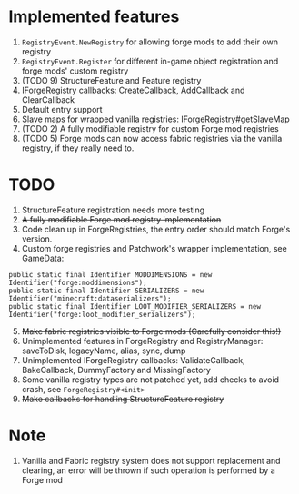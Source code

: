 # Implemented features
1. `RegistryEvent.NewRegistry` for allowing forge mods to add their own registry
2. `RegistryEvent.Register` for different in-game object registration and forge mods' custom registry 
3. (TODO 9) StructureFeature and Feature registry
4. IForgeRegistry callbacks: CreateCallback, AddCallback and ClearCallback
5. Default entry support
6. Slave maps for wrapped vanilla registries: IForgeRegistry#getSlaveMap
7. (TODO 2) A fully modifiable registry for custom Forge mod registries
8. (TODO 5) Forge mods can now access fabric registries via the vanilla registry, if they really need to.

# TODO
1. StructureFeature registration needs more testing
2. ~~A fully modifiable Forge mod registry implementation~~
3. Code clean up in ForgeRegistries, the entry order should match Forge's version.
4. Custom forge registries and Patchwork's wrapper implementation, see GameData:
```
public static final Identifier MODDIMENSIONS = new Identifier("forge:moddimensions");
public static final Identifier SERIALIZERS = new Identifier("minecraft:dataserializers");
public static final Identifier LOOT_MODIFIER_SERIALIZERS = new Identifier("forge:loot_modifier_serializers");
```
5. ~~Make fabric registries visible to Forge mods (Carefully consider this!)~~
6. Unimplemented features in ForgeRegistry and RegistryManager: saveToDisk, legacyName, alias, sync, dump
7. Unimplemented IForgeRegistry callbacks: ValidateCallback, BakeCallback, DummyFactory and MissingFactory
8. Some vanilla registry types are not patched yet, add checks to avoid crash, see `ForgeRegistry#<init>`
9. ~~Make callbacks for handling StructureFeature registry~~

# Note
1. Vanilla and Fabric registry system does not support replacement and clearing, an error will be thrown if such operation is performed by a Forge mod